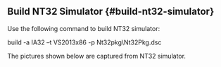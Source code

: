 ## Build NT32 Simulator {#build-nt32-simulator}

Use the following command to build NT32 simulator:

build -a IA32 –t VS2013x86 -p Nt32pkg\Nt32Pkg.dsc

The pictures shown below are captured from NT32 simulator.